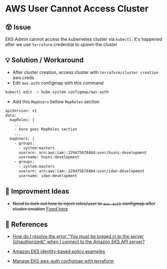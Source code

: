 # AWS User Cannot Access Cluster

## 😲 Issue

EKS Admin cannot access the kubernetes cluster via `kubectl`. It's happened after we use `terraform` credential to spawn the cluster


## 💡 Solution / Workaround

* After cluster creation, access cluster with `terraform/cluster creation` aws creds
* Edit `aws-auth` configmap with this command
```bash
kubectl edit -n kube-system configmap/aws-auth
```

* Add this `MapUsers` bellow `MapRoles` section

```bash
apiVersion: v1
data:
  mapRoles: |
    ...
    - here goes MapRoles section
    ...
  mapUsers: |
    - groups:
      - system:masters
      userarn: arn:aws:iam::229475678484:user/husni-development
      username: husni-development
    - groups:
      - system:masters
      userarn: arn:aws:iam::229475678484:user/idan-development
      username: idan-development
```

## 🚀 Improvment Ideas

* ~~Need to look out how to inject roles/user to `aws-auth` configmap after cluster creation~~ [Fixed here](https://github.com/project-garden/project-garden-infra/commit/71aff1b680d6f3109ccdfdf892acbbd32f9d9356)

## 📖 References

* [How do I resolve the error "You must be logged in to the server (Unauthorized)" when I connect to the Amazon EKS API server?](https://aws.amazon.com/premiumsupport/knowledge-center/eks-api-server-unauthorized-error/)

* [Amazon EKS identity-based policy examples](https://docs.aws.amazon.com/eks/latest/userguide/security_iam_id-based-policy-examples.html#policy-create-cluster)

* [Manage EKS aws-auth configmap with terraform ](https://dev.to/fukubaka0825/manage-eks-aws-auth-configmap-with-terraform-4ndp)
